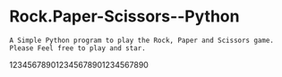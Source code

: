 # Rock.Paper-Scissors--Python
    A Simple Python program to play the Rock, Paper and Scissors game.
    Please Feel free to play and star.
123456789012345678901234567890